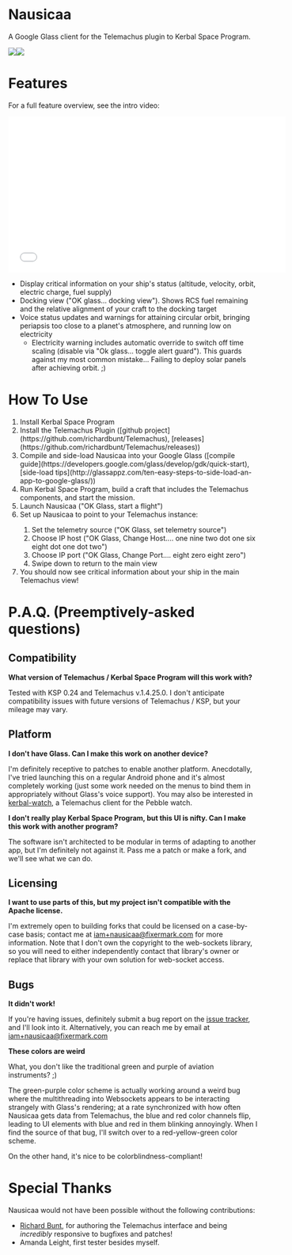 Nausicaa
========

A Google Glass client for the Telemachus plugin to Kerbal Space Program.

<img src="http://fixermark.com/images/nausicaa/status.png"><img src="http://fixermark.com/images/nausicaa/docking.png">

Features
========
For a full feature overview, see the intro video:

<iframe width="560" height="315" src="//www.youtube.com/embed/mEFK3JnkHJE" frameborder="0" allowfullscreen></iframe>

  * Display critical information on your ship's status (altitude, velocity, orbit, electric charge, fuel supply)
  * Docking view ("OK glass... docking view"). Shows RCS fuel remaining and the relative alignment of your craft to the docking target
  * Voice status updates and warnings for attaining circular orbit, bringing periapsis too close to a planet's atmosphere, and
    running low on electricity
    * Electricity warning includes automatic override to switch off time scaling (disable via "Ok glass... toggle alert guard"). This
      guards against my most common mistake... Failing to deploy solar panels after achieving orbit. ;)

How To Use
==========

  <ol>
  <li>Install Kerbal Space Program</li>
  <li>Install the Telemachus Plugin ([github project](https://github.com/richardbunt/Telemachus),
     [releases](https://github.com/richardbunt/Telemachus/releases))</li>
  <li>Compile and side-load Nausicaa into your Google Glass ([compile guide](https://developers.google.com/glass/develop/gdk/quick-start),
     [side-load tips](http://glassappz.com/ten-easy-steps-to-side-load-an-app-to-google-glass/))</li>
  <li>Run Kerbal Space Program, build a craft that includes the Telemachus components, and start the mission.</li>
  <li>Launch Nausicaa ("OK Glass, start a flight")</li>
  <li>Set up Nausicaa to point to your Telemachus instance:</li>
    <ol>
    <li>Set the telemetry source ("OK Glass, set telemetry source")</li>
    <li>Choose IP host ("OK Glass, Change Host.... one nine two dot one six eight dot one dot two")</li>
    <li>Choose IP port ("OK Glass, Change Port.... eight zero eight zero")</li>
    <li>Swipe down to return to the main view</li>
    </ol>
  <li> You should now see critical information about your ship in the main Telemachus view!</li>
  </ol>


P.A.Q. (Preemptively-asked questions)
=====================================

Compatibility
-------------
**What version of Telemachus / Kerbal Space Program will this work with?**

Tested with KSP 0.24 and Telemachus v.1.4.25.0. I don't anticipate compatibility issues with future versions of Telemachus / KSP,
but your mileage may vary.

Platform
--------

**I don't have Glass. Can I make this work on another device?**

I'm definitely receptive to patches to enable another platform. Anecdotally, I've tried launching this on a regular Android phone
and it's almost completely working (just some work needed on the menus to bind them in appropriately without Glass's voice support).
You may also be interested in [kerbal-watch](https://github.com/TronLaser/kerbal-watch), a Telemachus client for the Pebble watch.

**I don't really play Kerbal Space Program, but this UI is nifty. Can I make this work with another program?**

The software isn't architected to be modular in terms of adapting to another app, but I'm definitely not against it. Pass me a patch
or make a fork, and we'll see what we can do.

Licensing
---------

**I want to use parts of this, but my project isn't compatible with the Apache license.**

I'm extremely open to building forks that could be licensed on a case-by-case basis; contact me at iam+nausicaa@fixermark.com for more
information. Note that I don't own the copyright to the web-sockets library, so you will need to either independently contact that
library's owner or replace that library with your own solution for web-socket access.

Bugs
----

**It didn't work!**

If you're having issues, definitely submit a bug report on the
[issue tracker](https://github.com/fixermark/Nausicaa/issues), and I'll look
into it. Alternatively, you can reach me by email at iam+nausicaa@fixermark.com

**These colors are weird**

What, you don't like the traditional green and purple of aviation instruments? ;)

The green-purple color scheme is actually working around a weird bug where the multithreading into Websockets appears to be interacting
strangely with Glass's rendering; at a rate synchronized with how often Nausicaa gets data from Telemachus, the blue and red color channels
flip, leading to UI elements with blue and red in them blinking annoyingly. When I find the source of that bug, I'll switch over to a
red-yellow-green color scheme.

On the other hand, it's nice to be colorblindness-compliant!


Special Thanks
==============

Nausicaa would not have been possible without the following contributions:

 * [Richard Bunt](https://github.com/richardbunt/Telemachus), for authoring the Telemachus interface
   and being *incredibly* responsive to bugfixes and patches!
 * Amanda Leight, first tester besides myself.
